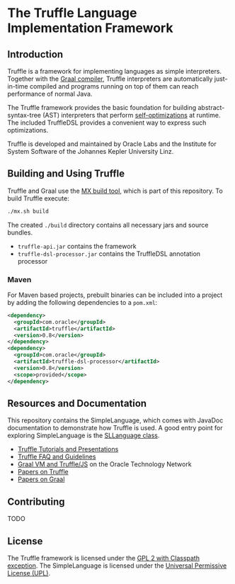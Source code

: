 # The Truffle Language Implementation Framework


## Introduction

Truffle is a framework for implementing languages as simple interpreters.
Together with the [Graal compiler](http://github.com/OracleLabs/GraalVM),
Truffle interpreters are automatically just-in-time compiled and programs
running on top of them can reach performance of normal Java.

The Truffle framework provides the basic foundation for building
abstract-syntax-tree (AST) interpreters that perform
[self-optimizations](http://dx.doi.org/10.1145/2384577.2384587) at runtime. The
included TruffleDSL provides a convenient way to express such optimizations.

Truffle is developed and maintained by Oracle Labs and the Institute for System
Software of the Johannes Kepler University Linz.


## Building and Using Truffle

Truffle and Graal use the [MX build tool](https://bitbucket.org/allr/mxtool2),
which is part of this repository. To build Truffle execute:

```bash
./mx.sh build
```

The created `./build` directory contains all necessary jars and source bundles.

  - `truffle-api.jar` contains the framework
  - `truffle-dsl-processor.jar` contains the TruffleDSL annotation processor

### Maven

For Maven based projects, prebuilt binaries can be included into a project by
adding the following dependencies to a `pom.xml`:

```xml
<dependency>
  <groupId>com.oracle</groupId>
  <artifactId>truffle</artifactId>
  <version>0.8</version>
</dependency>
<dependency>
  <groupId>com.oracle</groupId>
  <artifactId>truffle-dsl-processor</artifactId>
  <version>0.8</version>
  <scope>provided</scope>
</dependency>
```

## Resources and Documentation

This repository contains the SimpleLanguage, which comes with JavaDoc
documentation to demonstrate how Truffle is used. A good entry point for
exploring SimpleLanguage is the [SLLanguage class](https://github.com/OracleLabs/Truffle/blob/master/truffle/com.oracle.truffle.sl/src/com/oracle/truffle/sl/SLLanguage.java).

  - [Truffle Tutorials and Presentations](https://wiki.openjdk.java.net/display/Graal/Publications+and+Presentations)
  - [Truffle FAQ and Guidelines](https://wiki.openjdk.java.net/display/Graal/Truffle+FAQ+and+Guidelines)
  - [Graal VM and Truffle/JS](http://www.oracle.com/technetwork/oracle-labs/program-languages/overview/index-2301583.html) on the Oracle Technology Network
  - [Papers on Truffle](http://ssw.jku.at/Research/Projects/JVM/Truffle.html)
  - [Papers on Graal](http://ssw.jku.at/Research/Projects/JVM/Graal.html)

## Contributing

TODO


## License

The Truffle framework is licensed under the [GPL 2 with Classpath exception](http://openjdk.java.net/legal/gplv2+ce.html).
The SimpleLanguage is licensed under the [Universal Permissive License (UPL)](http://opensource.org/licenses/UPL).
